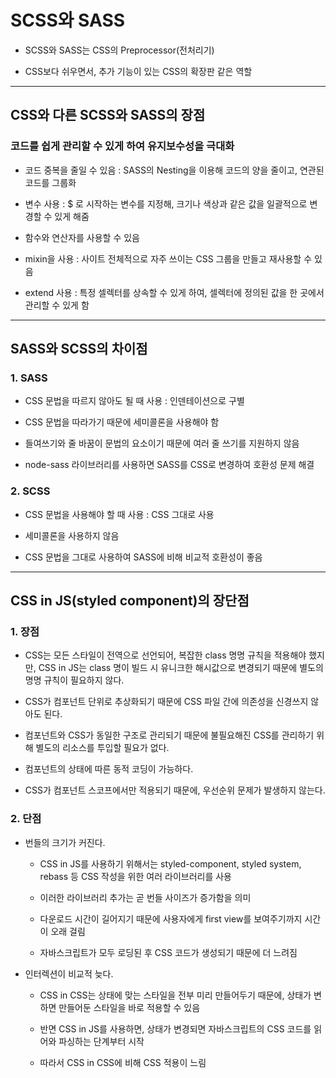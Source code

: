 # SCSS와 SASS

- SCSS와 SASS는 CSS의 Preprocessor(전처리기)

- CSS보다 쉬우면서, 추가 기능이 있는 CSS의 확장판 같은 역할

***

## CSS와 다른 SCSS와 SASS의 장점

### 코드를 쉽게 관리할 수 있게 하여 유지보수성을 극대화

- 코드 중복을 줄일 수 있음 : SASS의 Nesting을 이용해 코드의 양을 줄이고, 연관된 코드를 그룹화

- 변수 사용 : $ 로 시작하는 변수를 지정해, 크기나 색상과 같은 값을 일괄적으로 변경할 수 있게 해줌

- 함수와 연산자를 사용할 수 있음

- mixin을 사용 : 사이트 전체적으로 자주 쓰이는 CSS 그룹을 만들고 재사용할 수 있음

- extend 사용 : 특정 셀렉터를 상속할 수 있게 하여, 셀렉터에 정의된 값을 한 곳에서 관리할 수 있게 함

***

## SASS와 SCSS의 차이점

### 1. SASS
- CSS 문법을 따르지 않아도 될 때 사용 : 인덴테이션으로 구별

- CSS 문법을 따라가기 때문에 세미콜론을 사용해야 함

- 들여쓰기와 줄 바꿈이 문법의 요소이기 때문에 여러 줄 쓰기를 지원하지 않음

- node-sass 라이브러리를 사용하면 SASS를 CSS로 변경하여 호환성 문제 해결

### 2. SCSS
- CSS 문법을 사용해야 할 때 사용 : CSS 그대로 사용

- 세미콜론을 사용하지 않음

- CSS 문법을 그대로 사용하여 SASS에 비해 비교적 호환성이 좋음

***


## CSS in JS(styled component)의 장단점

### 1. 장점
- CSS는 모든 스타일이 전역으로 선언되어, 복잡한 class 명명 규칙을 적용해야 했지만, CSS in JS는 class 명이 빌드 시 유니크한 해시값으로 변경되기 때문에 별도의 명명 규칙이 필요하지 않다.

- CSS가 컴포넌트 단위로 추상화되기 때문에 CSS 파일 간에 의존성을 신경쓰지 않아도 된다.

- 컴포넌트와 CSS가 동일한 구조로 관리되기 때문에 불필요해진 CSS를 관리하기 위해 별도의 리소스를 투입할 필요가 없다.

- 컴포넌트의 상태에 따른 동적 코딩이 가능하다.

- CSS가 컴포넌트 스코프에서만 적용되기 때문에, 우선순위 문제가 발생하지 않는다.


### 2. 단점
- 번들의 크기가 커진다.
  - CSS in JS를 사용하기 위해서는 styled-component, styled system, rebass 등 CSS 작성을 위한 여러 라이브러리를 사용

  - 이러한 라이브러리 추가는 곧 번들 사이즈가 증가함을 의미

  - 다운로드 시간이 길어지기 때문에 사용자에게 first view를 보여주기까지 시간이 오래 걸림

  - 자바스크립트가 모두 로딩된 후 CSS 코드가 생성되기 때문에 더 느려짐

- 인터렉션이 비교적 늦다.
  - CSS in CSS는 상태에 맞는 스타일을 전부 미리 만들어두기 때문에, 상태가 변하면 만들어둔 스타일을 바로 적용할 수 있음

  - 반면 CSS in JS를 사용하면, 상태가 변경되면 자바스크립트의 CSS 코드를 읽어와 파싱하는 단계부터 시작
  
  - 따라서 CSS in CSS에 비해 CSS 적용이 느림

